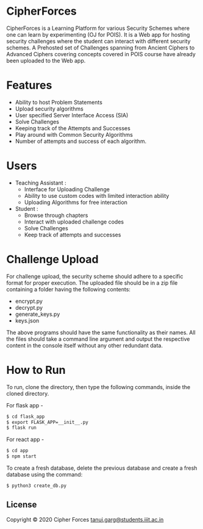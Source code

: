 # CipherForces

CipherForces is a Learning Platform for various Security Schemes where one can learn by experimenting (OJ for POIS). It is a Web app for hosting security challenges where the student can interact with different security
schemes. A Prehosted set of Challenges spanning from Ancient Ciphers to Advanced Ciphers covering concepts covered in POIS course have already been uploaded to the Web app.

# Features
  - Ability to host Problem Statements
  - Upload security algorithms
  - User specified Server Interface Access (SIA)
  - Solve Challenges
  - Keeping track of the Attempts and Successes
  - Play around with Common Security Algorithms
  - Number of attempts and success of each algorithm.

# Users
  - Teaching Assistant : 
    - Interface for Uploading Challenge 
    - Ability to use custom codes with limited interaction ability
    - Uploading Algorithms for free interaction
  - Student : 
    - Browse through chapters
    - Interact with uploaded challenge codes
    - Solve Challenges
    - Keep track of attempts and successes

# Challenge Upload
For challenge upload, the security scheme should adhere to a specific format for proper execution.
The uploaded file should be in a zip file containing a folder having the following contents:
 - encrypt.py
 - decrypt.py
 - generate_keys.py
 - keys.json
 
The above programs should have the same functionality as their names.
All the files should take a command line argument and output the respective content in the console itself without any other redundant data.

# How to Run

To run, clone the directory, then type the following commands, inside the cloned directory.

For flask app - 

```sh
$ cd flask_app
$ export FLASK_APP=__init__.py
$ flask run
```

For react app - 

```sh
$ cd app
$ npm start
```

To create a fresh database, delete the previous database and create a fresh database using the command:
```sh
$ python3 create_db.py
```

License
-------
Copyright &copy; 2020 Cipher Forces <tanuj.garg@students.iiit.ac.in>
